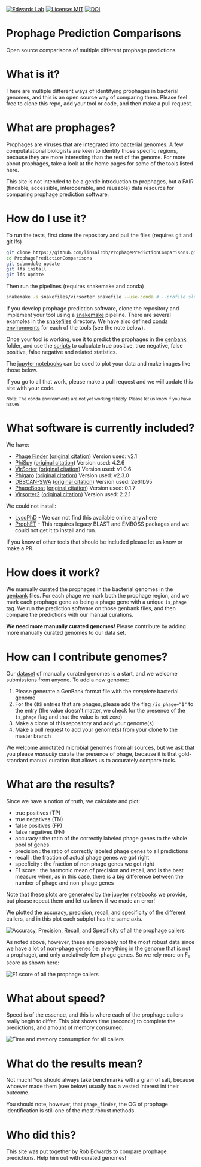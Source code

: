[![Edwards Lab](https://img.shields.io/badge/Bioinformatics-EdwardsLab-03A9F4)](https://edwards.sdsu.edu/research)
[![License: MIT](https://img.shields.io/badge/License-MIT-yellow.svg)](https://opensource.org/licenses/MIT)
[![DOI](https://www.zenodo.org/badge/273771924.svg)](https://www.zenodo.org/badge/latestdoi/273771924)




# Prophage Prediction Comparisons

Open source comparisons of multiple different prophage predictions

# What is it?

There are multiple different ways of identifying prophages in bacterial genomes, and this is an open source way of 
comparing them. Please feel free to clone this repo, add your tool or code, and then make a pull request.

# What are prophages?

Prophages are viruses that are integrated into bacterial genomes. 
A few computatational biologists are keen to identify those specific regions, because they are more interesting than the 
rest of the genome. For more about prophages, take a look at the home pages for some of the tools listed here.

This site is not intended to be a gentle introduction to prophages, but a FAIR (findable, accessible, interoperable, 
and reusable) data resource for comparing prophage prediction software.

# How do I use it?

To run the tests, first clone the repository and pull the files (requires git and git lfs)
```bash
git clone https://github.com/linsalrob/ProphagePredictionComparisons.git
cd ProphagePredictionComparisons
git submodule update
git lfs install
git lfs update
```
Then run the pipelines (requires snakemake and conda)
```bash
snakemake -s snakefiles/virsorter.snakefile --use-conda # --profile slurm or -j 16 etc...
```

If you develop prophage prediction software, clone the repository and implement your tool using a 
[snakemake](https://snakemake.readthedocs.io/) pipeline. 
There are several examples in the [snakefiles](snakefiles) directory. 
We have also defined [conda environments](conda/) for each of the tools (see the note below).

Once your tool is working, use it to predict the prophages in the [genbank](genbank) folder, and use the [scripts](scripts) 
to calculate true positive, true negative, false positive, false negative and related statistics.

The [jupyter notebooks](jupyter_notebooks) can be used to plot your data and make images like those below.

If you go to all that work, please make a pull request and we will update this site with your code.

<small>Note: The conda environments are not yet working reliably. Please let us know if you have issues.</small>

# What software is currently included?

We have:
 - [Phage Finder](http://phage-finder.sourceforge.net/) ([original citation](https://www.ncbi.nlm.nih.gov/pmc/articles/PMC1635311/)) Version used: v2.1
 - [PhiSpy](https://github.com/linsalrob/phispy) ([original citation](https://pubmed.ncbi.nlm.nih.gov/22584627/)) Version used: 4.2.6
 - [VirSorter](https://github.com/simroux/VirSorter) ([original citation](https://peerj.com/articles/985/))  Version used: v1.0.6
 - [Phigaro](https://github.com/bobeobibo/phigaro) ([original citation](https://academic.oup.com/bioinformatics/article-abstract/36/12/3882/5822875?redirectedFrom=fulltext)) Version used: v2.3.0
 - [DBSCAN-SWA](https://github.com/HIT-ImmunologyLab/DBSCAN-SWA) ([original citation](https://www.biorxiv.org/content/10.1101/2020.07.12.199018v1.full)) Version used: 2e61b95
 - [PhageBoost](https://github.com/ku-cbd/PhageBoost) ([original citation](https://www.biorxiv.org/content/10.1101/2020.08.09.243022v1.full.pdf)) Version used: 0.1.7
 - [Virsorter2](https://github.com/jiarong/VirSorter2) ([original citation](https://doi.org/10.1186/s40168-020-00990-y)) Version used: 2.2.1

We could not install:
 - [LysoPhD](https://ieeexplore.ieee.org/document/8983280) - We can not find this available online anywhere
 - [ProphET](https://journals.plos.org/plosone/article?id=10.1371/journal.pone.0223364]) - This requires legacy BLAST 
and EMBOSS packages and we could not get it to install and run.

If you know of other tools that should be included please let us know or make a PR.

# How does it work?

We manually curated the prophages in the bacterial genomes in the [genbank](genbank/) files. For each phage we mark both 
the prophage region, and we mark each prophage gene as being a phage gene with a unique `is_phage` tag. We run the 
prediction software on those genbank files, and then compare the predictions with our manual curations.

**We need more manually curated genomes!** Please contribute by adding more manually curated genomes to our data set.

# How can I contribute genomes?

Our [dataset](genbank/) of manually curated genomes is a start, and we welcome submissions from anyone. 
To add a new genome:
1. Please generate a GenBank format file with the _complete_ bacterial genome
2. For the `CDS` entries that are phages, please add the flag `/is_phage="1"` to the entry (the value doesn't matter,
   we check for the presence of the `is_phage` flag and that the value is not zero)
3. Make a clone of this repository and add your genome(s)
4. Make a pull request to add your genome(s) from your clone to the master branch

We welcome annotated microbial genomes from all sources, but we ask that you please _manually_ curate the presence of
phage, because it is that gold-standard manual curation that allows us to accurately compare tools.

# What are the results?

Since we have a notion of truth, we calculate and plot:

 - true positives (TP)
 - true negatives (TN)
 - false positives (FP)
 - false negatives (FN)
 - accuracy : the ratio of the correctly labeled phage genes to the whole pool of genes
 - precision : the ratio of correctly labeled phage genes to all predictions
 - recall : the fraction of actual phage genes we got right
 - specficity : the fraction of non phage genes we got right
 - F1 score : the harmonic mean of precision and recall, and is the best measure when, as in this case, there is a big 
   difference between the number of phage and non-phage genes

Note that these plots are generated by the [jupyter notebooks](jupyter_notebooks) we provide, but please repeat them and 
let us know if we made an error!

We plotted the accuracy, precision, recall, and specificity of the different callers, and in this plot each subplot has 
the same axis.

[comment]: <> (![Accuracy, Precision, Recall, and Specificity of all the prophage callers]&#40;img/sensitivity_specificity.png "Accuracy, Precision, Recall, and Specificity of the prophage callers &#40;clockwise from top left&#41;"&#41;)


[comment]: <> (This is somewhat confusing because of the scale, so here is the same plot but with a different y-axis for each subplot.)

 
![Accuracy, Precision, Recall, and Specificity of all the prophage callers](img/sensitivity_specificity_rel.png "Accuracy, Precision, Recall, and Specificity of the prophage callers (clockwise from top left)")

As noted above, however, these are probably not the most robust data since we have a lot of non-phage genes (ie. 
everything in the genome that is not a prophage), and only a relatively few phage genes. So we rely more on 
F<sub>1</sub> score as shown here:


![F1 score of all the prophage callers](img/f1_score.png "F1 score of the prophage callers")

# What about speed?

Speed is of the essence, and this is where each of the prophage callers really begin to differ. This plot shows time 
(seconds) to complete the predictions, and amount of memory consumed.

![Time and memory consumption for all callers](img/timing.png "Timing and memory consumption")


# What do the results mean?

Not much! You should always take benchmarks with a grain of salt, because whoever made them (see below) usually has a 
vested interest int their outcome.

You should note, however, that `phage_finder`, the OG of prophage identification is still one of the most robust methods.

# Who did this?

This site was put together by Rob Edwards to compare prophage predictions. Help him out with curated genomes!
